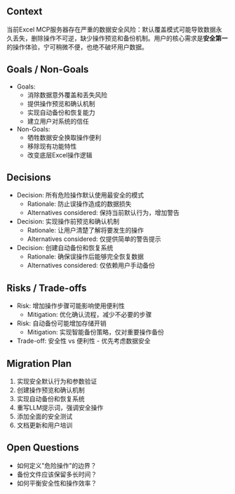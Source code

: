 ## Context
当前Excel MCP服务器存在严重的数据安全风险：默认覆盖模式可能导致数据永久丢失，删除操作不可逆，缺少操作预览和备份机制。用户的核心需求是**安全第一**的操作体验，宁可稍微不便，也绝不破坏用户数据。

## Goals / Non-Goals
- Goals:
  - 消除数据意外覆盖和丢失风险
  - 提供操作预览和确认机制
  - 实现自动备份和恢复能力
  - 建立用户对系统的信任
- Non-Goals:
  - 牺牲数据安全换取操作便利
  - 移除现有功能特性
  - 改变底层Excel操作逻辑

## Decisions
- Decision: 所有危险操作默认使用最安全的模式
  - Rationale: 防止误操作造成的数据损失
  - Alternatives considered: 保持当前默认行为，增加警告
- Decision: 实现操作前预览和确认机制
  - Rationale: 让用户清楚了解将要发生的操作
  - Alternatives considered: 仅提供简单的警告提示
- Decision: 创建自动备份和恢复系统
  - Rationale: 确保误操作后能够完全恢复数据
  - Alternatives considered: 仅依赖用户手动备份

## Risks / Trade-offs
- Risk: 增加操作步骤可能影响使用便利性
  - Mitigation: 优化确认流程，减少不必要的步骤
- Risk: 自动备份可能增加存储开销
  - Mitigation: 实现智能备份策略，仅对重要操作备份
- Trade-off: 安全性 vs 便利性 - 优先考虑数据安全

## Migration Plan
1. 实现安全默认行为和参数验证
2. 创建操作预览和确认机制
3. 实现自动备份和恢复系统
4. 重写LLM提示词，强调安全操作
5. 添加全面的安全测试
6. 文档更新和用户培训

## Open Questions
- 如何定义"危险操作"的边界？
- 备份文件应该保留多长时间？
- 如何平衡安全性和操作效率？